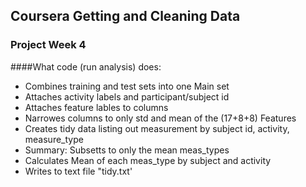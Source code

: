 ## Coursera Getting and Cleaning Data
### Project Week 4 



####What code (run analysis) does:
* Combines training and test sets into one Main set
* Attaches activity labels and participant/subject id
* Attaches feature lables to columns
* Narrowes columns to only std and mean of the (17+8+8) Features
* Creates tidy data listing out measurement by subject id, activity, measure_type
* Summary: Subsetts to only the mean meas_types
* Calculates Mean of each meas_type by subject and activity
* Writes to text file "tidy.txt'
